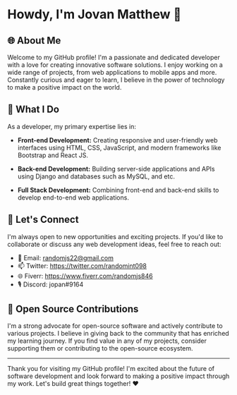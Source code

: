 # Howdy, I'm Jovan Matthew 👋

## 🌐 About Me

Welcome to my GitHub profile! I'm a passionate and dedicated developer with a love for creating innovative software solutions. I enjoy working on a wide range of projects, from web applications to mobile apps and more. Constantly curious and eager to learn, I believe in the power of technology to make a positive impact on the world.

## 🚀 What I Do

As a developer, my primary expertise lies in:
- **Front-end Development:** Creating responsive and user-friendly web interfaces using HTML, CSS, JavaScript, and modern frameworks like Bootstrap and React JS.

- **Back-end Development:** Building server-side applications and APIs using Django and databases such as MySQL, and etc.

- **Full Stack Development:** Combining front-end and back-end skills to develop end-to-end web applications.

## 💬 Let's Connect

I'm always open to new opportunities and exciting projects. If you'd like to collaborate or discuss any web development ideas, feel free to reach out:

- 📧 Email: randomjs22@gmail.com
- 📫 Twitter: https://twitter.com/randomint098
- 🌐 Fiverr: https://www.fiverr.com/randomjs846
- 🎙️ Discord: jopan#9164

## 🤝 Open Source Contributions

I'm a strong advocate for open-source software and actively contribute to various projects. I believe in giving back to the community that has enriched my learning journey. If you find value in any of my projects, consider supporting them or contributing to the open-source ecosystem.

---

Thank you for visiting my GitHub profile! I'm excited about the future of software development and look forward to making a positive impact through my work. Let's build great things together! ❤️
